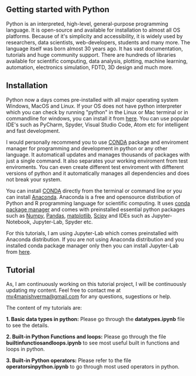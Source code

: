 ## Getting started with Python

Python is an interpreted, high-level, general-purpose programming language. It is open-source and available for installation to almost all OS platforms. Because of it's simplicity and accessibility, it is widely used by researchers, data scientists, web-developers, students and many more. The language itself was born almost 30 years ago. It has vast documentation, tutorials and huge community support. There are hundreds of libraries available for scientific computing, data analysis, plotting, machine learning, automation, electronics simulation, FDTD, 3D design and much more.

## Installation
Python now a days comes pre-installed with all major operating system Windows, MacOS and Linux. If your OS does not have python interpreter which you can check by running "python" in the Linux or Mac terminal or in commandline for windows, you can install it from [here](https://www.python.org/downloads/). You can use popular IDE's such as PyCharm, Spyder, Visual Studio Code, Atom etc for intelligent and fast development. 

I would personally recommend you to use [CONDA](https://docs.conda.io/en/latest/) package and enviroment manager for programming and development in python or any other language. It automaticall updates and manages thousands of packages with just a single command. It also separates your working enviroment from test enviroments. You can even create different test enviroment with diffterent versions of python and it automatically manages all dependencies and does not break your system.   

You can install [CONDA](https://docs.conda.io/en/latest/) directly from the terminal or command line or you can install [Anaconda](https://www.anaconda.com/products/individual). Anaconda is a free and opensource distribution of Python and R programming language for scientific computing. It uses [conda package manager](https://docs.conda.io/projects/conda/en/latest/index.html) and comes with preinstalled essential python packages such as [Numpy](https://numpy.org/), [Pandas](https://pandas.pydata.org/), [matplotlib](https://matplotlib.org/), [Scipy](https://www.scipy.org/) and IDEs such as Jupyter-Notebook, Jupyter-Lab, Spyder etc.

For this tutorials, I am using Jupyter-Lab which comes preinstalled with Anaconda distribution. If you are not using Anaconda distribution and you installed conda package manager only then you can install Jupyter-Lab from [here](https://jupyterlab.readthedocs.io/en/stable/getting_started/installation.html).


## Tutorial
As, I am continuously working on this tutorial project, I will be continuously updating my content. Feel free to contact me at <mv4manishverma@gmail.com> for any questions, sugestions or help.

The content of my tutorials are:

**1. Basic data types in python:** Please go through the **datatypes.ipynb** file to see the details.

**2. Built-in Python Functions and loops:** Please go through the file **builtinfunctiosandloops.ipynb** to see most useful built in functions and loops in python.

**3. Built-in Python operators:** Please refer to the file **operatorsinpython.ipynb** to go through most used operators in python. 


